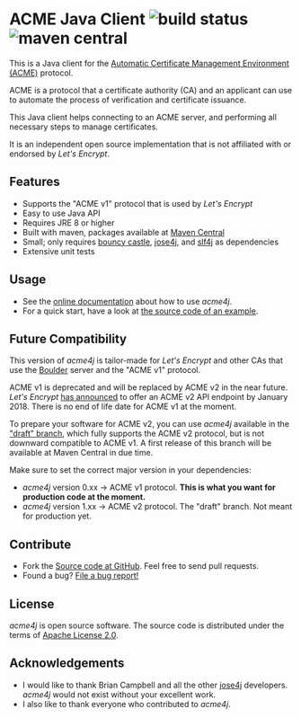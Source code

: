 # ACME Java Client ![build status](https://shredzone.org/badge/acme4j.svg) ![maven central](https://maven-badges.herokuapp.com/maven-central/org.shredzone.acme4j/acme4j/badge.svg)

This is a Java client for the [Automatic Certificate Management Environment (ACME)](https://tools.ietf.org/html/draft-ietf-acme-acme-06) protocol.

ACME is a protocol that a certificate authority (CA) and an applicant can use to automate the process of verification and certificate issuance.

This Java client helps connecting to an ACME server, and performing all necessary steps to manage certificates.

It is an independent open source implementation that is not affiliated with or endorsed by _Let's Encrypt_.

## Features

* Supports the "ACME v1" protocol that is used by _Let's Encrypt_
* Easy to use Java API
* Requires JRE 8 or higher
* Built with maven, packages available at [Maven Central](http://search.maven.org/#search|ga|1|g%3A%22org.shredzone.acme4j%22)
* Small; only requires [bouncy castle](https://github.com/bcgit/bc-java), [jose4j](https://bitbucket.org/b_c/jose4j/wiki/Home), and [slf4j](http://www.slf4j.org/) as dependencies
* Extensive unit tests

## Usage

* See the [online documentation](https://shredzone.org/maven/acme4j/) about how to use _acme4j_.
* For a quick start, have a look at [the source code of an example](https://github.com/shred/acme4j/blob/master/acme4j-example/src/main/java/org/shredzone/acme4j/ClientTest.java).

## Future Compatibility

This version of _acme4j_ is tailor-made for _Let's Encrypt_ and other CAs that use the [Boulder](https://github.com/letsencrypt/boulder) server and the "ACME v1" protocol.

ACME v1 is deprecated and will be replaced by ACME v2 in the near future. _Let's Encrypt_ [has announced](https://letsencrypt.org/2017/06/14/acme-v2-api.html) to offer an ACME v2 API endpoint by January 2018. There is no end of life date for ACME v1 at the moment.

To prepare your software for ACME v2, you can use _acme4j_ available in the ["draft" branch](https://github.com/shred/acme4j/tree/draft), which fully supports the ACME v2 protocol, but is not downward compatible to ACME v1. A first release of this branch will be available at Maven Central in due time.

Make sure to set the correct major version in your dependencies:

* _acme4j_ version 0.xx → ACME v1 protocol. **This is what you want for production code at the moment.**
* _acme4j_ version 1.xx → ACME v2 protocol. The "draft" branch. Not meant for production yet.

## Contribute

* Fork the [Source code at GitHub](https://github.com/shred/acme4j). Feel free to send pull requests.
* Found a bug? [File a bug report!](https://github.com/shred/acme4j/issues)

## License

_acme4j_ is open source software. The source code is distributed under the terms of [Apache License 2.0](http://www.apache.org/licenses/LICENSE-2.0).

## Acknowledgements

* I would like to thank Brian Campbell and all the other [jose4j](https://bitbucket.org/b_c/jose4j/wiki/Home) developers. _acme4j_ would not exist without your excellent work.
* I also like to thank everyone who contributed to _acme4j_.
